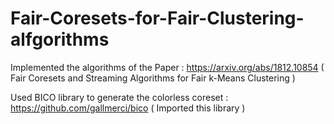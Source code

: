 # Fair-Coresets-for-Fair-Clustering-alfgorithms

Implemented the algorithms of the Paper : https://arxiv.org/abs/1812.10854 ( Fair Coresets and Streaming Algorithms for Fair k-Means Clustering ) 

Used BICO library to generate the colorless coreset : https://github.com/gallmerci/bico ( Imported this library )
